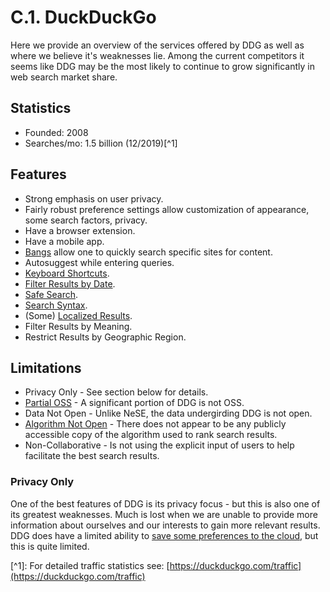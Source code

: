 # C.1. DuckDuckGo

Here we provide an overview of the services offered by DDG as well as where we believe it's weaknesses lie. Among the current competitors it seems like DDG may be the most likely to continue to grow significantly in web search market share.

## Statistics

* Founded: 2008
* Searches/mo: 1.5 billion \(12/2019\)\[^1\]

## Features

* Strong emphasis on user privacy.
* Fairly robust preference settings allow customization of appearance, some search factors, privacy.
* Have a browser extension.
* Have a mobile app.
* [Bangs](https://duckduckgo.com/bang) allow one to quickly search specific sites for content.
* Autosuggest while entering queries.
* [Keyboard Shortcuts](https://help.duckduckgo.com/duckduckgo-help-pages/features/keyboard-shortcuts/).
* [Filter Results by Date](https://help.duckduckgo.com/duckduckgo-help-pages/features/dates/).
* [Safe Search](https://help.duckduckgo.com/duckduckgo-help-pages/features/safe-search/).
* [Search Syntax](https://help.duckduckgo.com/duckduckgo-help-pages/results/syntax/).
* \(Some\) [Localized Results](https://help.duckduckgo.com/duckduckgo-help-pages/results/local-results-mobile/).
* Filter Results by Meaning.
* Restrict Results by Geographic Region.

## Limitations

* Privacy Only - See section below for details.
* [Partial OSS](https://help.duckduckgo.com/open-source/opensource-overview/) - A significant portion of DDG is not OSS.
* Data Not Open - Unlike NeSE, the data undergirding DDG is not open.
* [Algorithm Not Open](https://help.duckduckgo.com/duckduckgo-help-pages/results/rankings/) - There does not appear to be any publicly accessible copy of the algorithm used to rank search results.
* Non-Collaborative - Is not using the explicit input of users to help facilitate the best search results.

### Privacy Only

One of the best features of DDG is its privacy focus - but this is also one of its greatest weaknesses. Much is lost when we are unable to provide more information about ourselves and our interests to gain more relevant results. DDG does have a limited ability to [save some preferences to the cloud](https://duckduckgo.com/settings), but this is quite limited.

\[^1\]: For detailed traffic statistics see: [https://duckduckgo.com/traffic](https://duckduckgo.com/traffic)

